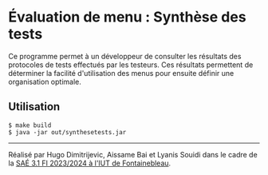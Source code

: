 # Évaluation de menu : Synthèse des tests

Ce programme permet à un développeur de consulter les résultats
des protocoles de tests effectués par les testeurs. Ces résultats
permettent de déterminer la facilité d'utilisation des menus pour
ensuite définir une organisation optimale.

## Utilisation

```console
$ make build
$ java -jar out/synthesetests.jar
```

---

Réalisé par Hugo Dimitrijevic, Aissame Bai et Lyanis Souidi dans le cadre de la [SAÉ 3.1 FI 2023/2024 à l'IUT de Fontainebleau](http://www.iut-fbleau.fr/sitebp/sae3/31_2023/R9O9Y6NMKZMEE0M1.php).
